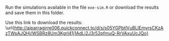 
Run the simulations available in the file `exe-sim.R` or 
download the results and save them in this folder.

Use this link to download the results: 
\url{http://aiparragirre006.quickconnect.to/d/s/s05YGPbtlVuBLlEmyrsCKzAzTWsAJQHj/WSBRz8Um3KgrI41j1AdLj2J3r52pfmuQ-RrVAxuUcJQo}
